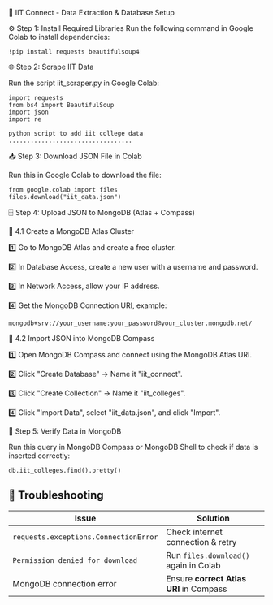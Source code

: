 🚀 IIT Connect - Data Extraction & Database Setup



⚙️ Step 1: Install Required Libraries
Run the following command in Google Colab to install dependencies:
```
!pip install requests beautifulsoup4
```

🌐 Step 2: Scrape IIT Data 

Run the script iit_scraper.py in Google Colab:
```
import requests
from bs4 import BeautifulSoup
import json
import re

python script to add iit college data 
..................................

```

📥 Step 3: Download JSON File in Colab

Run this in Google Colab to download the file:
```
from google.colab import files
files.download("iit_data.json")
```

🗄️ Step 4: Upload JSON to MongoDB (Atlas + Compass)

🔹 4.1 Create a MongoDB Atlas Cluster

1️⃣ Go to MongoDB Atlas and create a free cluster.

2️⃣ In Database Access, create a new user with a username and password.

3️⃣ In Network Access, allow your IP address.

4️⃣ Get the MongoDB Connection URI, example:
```
mongodb+srv://your_username:your_password@your_cluster.mongodb.net/
```

🔹 4.2 Import JSON into MongoDB Compass

1️⃣ Open MongoDB Compass and connect using the MongoDB Atlas URI.

2️⃣ Click "Create Database" → Name it "iit_connect".

3️⃣ Click "Create Collection" → Name it "iit_colleges".

4️⃣ Click "Import Data", select "iit_data.json", and click "Import".

📢 Step 5: Verify Data in MongoDB

Run this query in MongoDB Compass or MongoDB Shell to check if data is inserted correctly:
```
db.iit_colleges.find().pretty()
```

## 🔧 Troubleshooting  

| Issue | Solution |
|--------|---------|
| `requests.exceptions.ConnectionError` | Check internet connection & retry |
| `Permission denied for download` | Run `files.download()` again in Colab |
| MongoDB connection error | Ensure **correct Atlas URI** in Compass |
